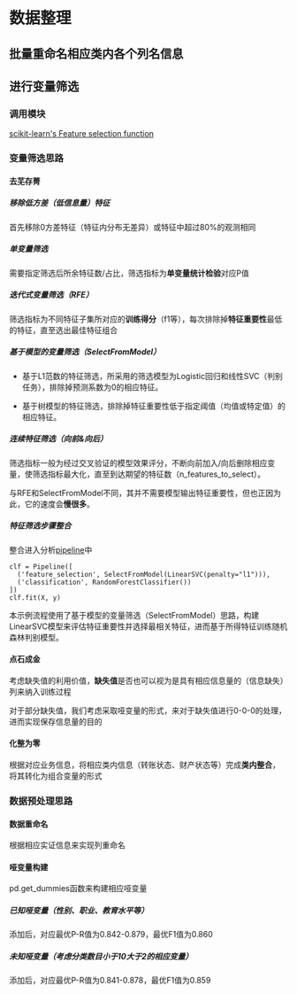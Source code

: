 # 数据整理

## 批量重命名相应类内各个列名信息

## 进行变量筛选

### 调用模块

[scikit-learn's Feature selection function](https://scikit-learn.org/stable/modules/feature_selection.html#)

### 变量筛选思路

#### 去芜存菁

##### 移除低方差（低信息量）特征

首先移除0方差特征（特征内分布无差异）或特征中超过80%的观测相同

##### 单变量筛选

需要指定筛选后所余特征数/占比，筛选指标为**单变量统计检验**对应P值

##### 迭代式变量筛选（RFE）

筛选指标为不同特征子集所对应的**训练得分**（f1等），每次排除掉**特征重要性**最低的特征，直至选出最佳特征组合

##### 基于模型的变量筛选（SelectFromModel）

* 基于L1范数的特征筛选，所采用的筛选模型为Logistic回归和线性SVC（判别任务），排除掉预测系数为0的相应特征。

* 基于树模型的特征筛选，排除掉特征重要性低于指定阈值（均值或特定值）的相应特征。

##### 连续特征筛选（向前&向后）

筛选指标一般为经过交叉验证的模型效果评分，不断向前加入/向后删除相应变量，使筛选指标最大化，直至到达期望的特征数（n_features_to_select）。

与RFE和SelectFromModel不同，其并不需要模型输出特征重要性，但也正因为此，它的速度会**慢很多**。

##### 特征筛选步骤整合

整合进入分析[pipeline](https://scikit-learn.org/stable/modules/generated/sklearn.pipeline.Pipeline.html#sklearn.pipeline.Pipeline)中

```
clf = Pipeline([
  ('feature_selection', SelectFromModel(LinearSVC(penalty="l1"))),
  ('classification', RandomForestClassifier())
])
clf.fit(X, y)
```

本示例流程使用了基于模型的变量筛选（SelectFromModel）思路，构建LinearSVC模型来评估特征重要性并选择最相关特征，进而基于所得特征训练随机森林判别模型。

#### 点石成金

考虑缺失值的利用价值，**缺失值**是否也可以视为是具有相应信息量的（信息缺失）列来纳入训练过程

对于部分缺失值，我们考虑采取哑变量的形式，来对于缺失值进行0-0-0的处理，进而实现保存信息量的目的

#### 化整为零

根据对应业务信息，将相应类内信息（转账状态、财产状态等）完成**类内整合**， 将其转化为组合变量的形式


### 数据预处理思路

#### 数据重命名

根据相应实证信息来实现列重命名

#### 哑变量构建

pd.get_dummies函数来构建相应哑变量

##### 已知哑变量（性别、职业、教育水平等）

添加后，对应最优P-R值为0.842-0.879，最优F1值为0.860

##### 未知哑变量（考虑分类数目小于10大于2的相应变量）
添加后，对应最优P-R值为0.841-0.878，最优F1值为0.859
